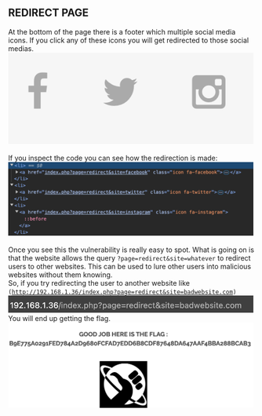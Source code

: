 ## REDIRECT PAGE

At the bottom of the page there is a footer which multiple social media icons. If you click any of these icons you will get redirected to those social medias.</br>
<img src="./imgs/1.png" width="500"></br></br>
If you inspect the code you can see how the redirection is made:</br>
<img src="./imgs/2.png" width="500"></br></br>
Once you see this the vulnerability is really easy to spot. What is going on is that the website allows the query <code>?page=redirect&site=whatever</code> to redirect users to other websites. This can be used to lure other users into malicious websites without them knowing.</br>
So, if you try redirecting the user to another website like <code>(http://192.168.1.36/index.php?page=redirect&site=badwebsite.com)</code></br>
<img src="./imgs/3.png" width="500"></br>
You will end up getting the flag.</br>
<img src="./imgs/4.png" width="500"></br>
